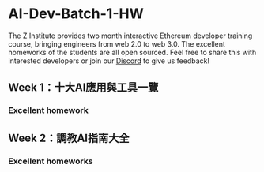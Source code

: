 # AI-Dev-Batch-1-HW
The Z Institute provides two month interactive Ethereum developer training course, bringing engineers from web 2.0 to web 3.0. The excellent homeworks of the students are all open sourced. Feel free to share this with interested developers or join our [Discord](https://discord.gg/MTTgzdnXpS) to give us feedback! 

## Week 1：十大AI應用與工具一覽

### Excellent homework


## Week 2：調教AI指南大全

### Excellent homeworks

<!-- - Z24028008 [(J)](https://github.com/z-institute/Web3-Security-Dev-Batch-1-HW/tree/Z24028008/w2)

- Z24028002 [(Walter)](https://github.com/z-institute/Web3-Security-Dev-Batch-1-HW/tree/Z24028002/w2)

- Z24028003 [(Rory)](https://github.com/z-institute/Web3-Security-Dev-Batch-1-HW/tree/Z24028003/w2) -->




